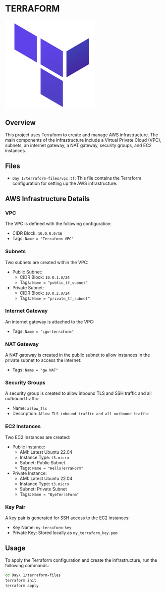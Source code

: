 # TERRAFORM

![Terraform Icon](/assetes/icons8-terraform.svg)

## Overview

This project uses Terraform to create and manage AWS infrastructure. The main components of the infrastructure include a Virtual Private Cloud (VPC), subnets, an internet gateway, a NAT gateway, security groups, and EC2 instances.

## Files

- `Day 1/terraform-files/vpc.tf`: This file contains the Terraform configuration for setting up the AWS infrastructure.

## AWS Infrastructure Details

### VPC

The VPC is defined with the following configuration:
- CIDR Block: `10.0.0.0/16`
- Tags: `Name = "Terraform VPC"`

### Subnets

Two subnets are created within the VPC:
- Public Subnet:
  - CIDR Block: `10.0.1.0/24`
  - Tags: `Name = "public_tf_subnet"`
- Private Subnet:
  - CIDR Block: `10.0.2.0/24`
  - Tags: `Name = "private_tf_subnet"`

### Internet Gateway

An internet gateway is attached to the VPC:
- Tags: `Name = "igw-terraform"`

### NAT Gateway

A NAT gateway is created in the public subnet to allow instances in the private subnet to access the internet:
- Tags: `Name = "gw NAT"`

### Security Groups

A security group is created to allow inbound TLS and SSH traffic and all outbound traffic:
- Name: `allow_tls`
- Description: `Allow TLS inbound traffic and all outbound traffic`

### EC2 Instances

Two EC2 instances are created:
- Public Instance:
  - AMI: Latest Ubuntu 22.04
  - Instance Type: `t3.micro`
  - Subnet: Public Subnet
  - Tags: `Name = "HelloTerraForm"`
- Private Instance:
  - AMI: Latest Ubuntu 22.04
  - Instance Type: `t3.micro`
  - Subnet: Private Subnet
  - Tags: `Name = "ByeTerraForm"`

### Key Pair

A key pair is generated for SSH access to the EC2 instances:
- Key Name: `my-terraform-key`
- Private Key: Stored locally as `my_terraform_key.pem`

## Usage

To apply the Terraform configuration and create the infrastructure, run the following commands:

```sh
cd Day\ 1/terraform-files
terraform init
terraform apply